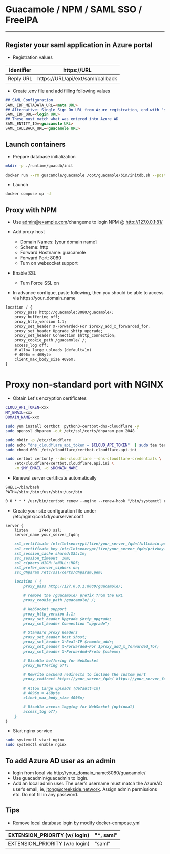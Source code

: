 # Guacamole / NPM / SAML SSO / FreeIPA

---

## Register your saml application in Azure portal

- Registration values

| Identifier | https://URL |
|------------|------------|
| Reply URL | https://URL/api/ext/saml/callback |


- Create .env file and add filling following values

```markdown
## SAML Configuration
SAML_IDP_METADATA_URL=<meta URL>
## Alternative: Single Sign On URL from Azure registration, end with "saml2"
SAML_IDP_URL=<login URL>
## These must match what was entered into Azure AD
SAML_ENTITY_ID=<guacamole URL>
SAML_CALLBACK_URL=<guacamole URL>
```

## Launch containers
- Prepare database initialization

```bash
mkdir -p ./runtime/guacdb/init
```
```bash
docker run --rm guacamole/guacamole /opt/guacamole/bin/initdb.sh --postgresql > ./runtime/guacdb/init/initdb.sql
```

- Launch
```bash
docker compose up -d
```

## Proxy with NPM
- Use admin@example.com/changeme to login NPM @ http://127.0.0.1:81/

- Add proxy host
    - Domain Names: [your domain name]
    - Scheme: http
    - Forward Hostname: guacamole
    - Forward Port: 8080
    - Turn on websocket support

- Enable SSL
    - Turn Force SSL on

- In advance configue, paste following, then you should be able to access via https://your_domain_name

```markdown
location / {
    proxy_pass http://guacamole:8080/guacamole/;
    proxy_buffering off;
    proxy_http_version 1.1;
    proxy_set_header X-Forwarded-For $proxy_add_x_forwarded_for;
    proxy_set_header Upgrade $http_upgrade;
    proxy_set_header Connection $http_connection;
    proxy_cookie_path /guacamole/ /;
    access_log off;
    # allow large uploads (default=1m)
    # 4096m = 4GByte
    client_max_body_size 4096m;
}
```

# Proxy non-standard port with NGINX 

- Obtain Let's encryption certificates

```bash
CLOUD_API_TOKEN=xxx
MY_EMAIL=xxx
DOMAIN_NAME=xxx

sudo yum install certbot  python3-certbot-dns-cloudflare -y
sudo openssl dhparam -out /etc/ssl/certs/dhparam.pem 2048

sudo mkdir -p /etc/cloudflare
sudo echo "dns_cloudflare_api_token = $CLOUD_API_TOKEN"  | sudo tee tee /etc/cloudflare/certbot.cloudflare.api.ini
sudo chmod 600  /etc/cloudflare/certbot.cloudflare.api.ini

sudo certbot certonly --dns-cloudflare --dns-cloudflare-credentials \
    /etc/cloudflare/certbot.cloudflare.api.ini \
    -m $MY_EMAIL -d $DOMAIN_NAME
```
- Renewal server certificate automatically
```markdown
SHELL=/bin/bash
PATH=/sbin:/bin:/usr/sbin:/usr/bin

0 0 * * * /usr/bin/certbot renew --nginx --renew-hook "/bin/systemctl reload nginx.service"
```
- Create your site configuration file under /etc/nginx/conf.d/yourserver.conf
```markdown
server {
    listen     27443 ssl;
    server_name your_server_fqdn;

    ssl_certificate /etc/letsencrypt/live/your_server_fqdn/fullchain.pem;
    ssl_certificate_key /etc/letsencrypt/live/your_server_fqdn/privkey.pem;
    ssl_session_cache shared:SSL:1m;
    ssl_session_timeout  10m;
    ssl_ciphers HIGH:!aNULL:!MD5;
    ssl_prefer_server_ciphers on;
    ssl_dhparam /etc/ssl/certs/dhparam.pem;

    location / {
        proxy_pass http://127.0.0.1:8080/guacamole/;

        # remove the /guacamole/ prefix from the URL
        proxy_cookie_path /guacamole/ /;

        # WebSocket support
        proxy_http_version 1.1;
        proxy_set_header Upgrade $http_upgrade;
        proxy_set_header Connection "upgrade";

        # Standard proxy headers
        proxy_set_header Host $host;
        proxy_set_header X-Real-IP $remote_addr;
        proxy_set_header X-Forwarded-For $proxy_add_x_forwarded_for;
        proxy_set_header X-Forwarded-Proto $scheme;

        # Disable buffering for WebSocket
        proxy_buffering off;

        # Rewrite backend redirects to include the custom port
        proxy_redirect https://your_server_fqdn/ https://your_server_fqdn:27443/;

        # Allow large uploads (default=1m)
        # 4096m = 4GByte
        client_max_body_size 4096m;

        # Disable access logging for WebSocket (optional)
        access_log off;
    }
}
```
- Start nginx service
```bash
sudo systemctl start nginx 
sudo systemctl enable nginx 
```
## To add Azure AD user as an admin
- login from local via http://your_domain_name:8080/guacamole/
- Use guacadmin/guacadmin to login.
- Add an local admin user. The user’s username must match the AzureAD user’s email, ie, jtong@creekside.network. Assign admin permissions etc. Do not fill in any password.

## Tips
- Remove local database login by modify docker-compose.yml

| EXTENSION_PRIORITY (w/ login) | "*, saml" |
|------------|------------|
| EXTENSION_PRIORITY (w/o login) | "saml" |

